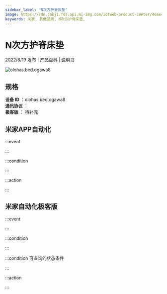 ```yaml
---
sidebar_label: 'N次方护脊床垫'
image: https://cdn.cnbj1.fds.api.mi-img.com/iotweb-product-center/46ae4450cecfefd04a6e3022bcf4cd56_1655173686957.png?GalaxyAccessKeyId=AKVGLQWBOVIRQ3XLEW&Expires=9223372036854775807&Signature=rCTThpluBSczf8UjFBWt9I8Bf6Q=
keywords: 米家, 其他品牌, N次方护脊床垫, 
---
```

# N次方护脊床垫

2022/8/19 发布 | [产品百科](https://home.mi.com/webapp/content/baike/product/index.html?model=olohas.bed.ogawa8/) | [说明书](https://home.mi.com/views/introduction.html?model=olohas.bed.ogawa8&region=cn)

![olohas.bed.ogawa8](https://cdn.cnbj1.fds.api.mi-img.com/iotweb-product-center/46ae4450cecfefd04a6e3022bcf4cd56_1655173686957.png?GalaxyAccessKeyId=AKVGLQWBOVIRQ3XLEW&Expires=9223372036854775807&Signature=rCTThpluBSczf8UjFBWt9I8Bf6Q=)

## 规格  
> 
**设备 ID** ：olohas.bed.ogawa8  
**通讯协议** ：  
**极客版**  ： 待补充 


## 米家APP自动化  

:::event  

:::

:::condition  

:::

:::action   

:::

## 米家自动化极客版  

:::event  

:::

:::condition  

:::

:::condition 可查询的状态条件  

:::

:::action  

:::

        
